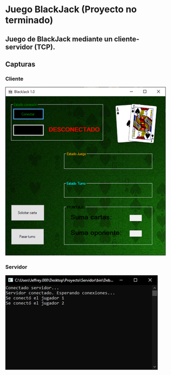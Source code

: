 # Juego BlackJack (Proyecto no terminado)
## Juego de BlackJack mediante un cliente-servidor (TCP).

## Capturas

### Cliente
!["Juego"](Capture.PNG)
### Servidor
!["Servidor"](Capture2.PNG)
